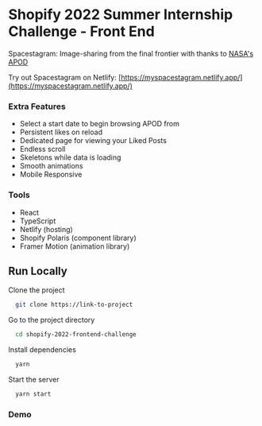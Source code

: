 
# Shopify 2022 Summer Internship Challenge - Front End

Spacestagram: Image-sharing from the final frontier with thanks to [NASA's APOD](https://github.com/nasa/apod-api#docs)

Try out Spacestagram on Netlify: [https://myspacestagram.netlify.app/](https://myspacestagram.netlify.app/)



### Extra Features

- Select a start date to begin browsing APOD from
- Persistent likes on reload
- Dedicated page for viewing your Liked Posts
- Endless scroll
- Skeletons while data is loading
- Smooth animations  
- Mobile Responsive

### Tools
- React 
- TypeScript
- Netlify (hosting)
- Shopify Polaris (component library)
- Framer Motion (animation library)




## Run Locally

Clone the project

```bash
  git clone https://link-to-project
```

Go to the project directory

```bash
  cd shopify-2022-frontend-challenge
```

Install dependencies

```bash
  yarn
```

Start the server

```bash
  yarn start
```


### Demo


